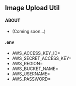 ## Image Upload Util

#### ABOUT
* (Coming soon...)

#### .env
- AWS_ACCESS_KEY_ID=
- AWS_SECRET_ACCESS_KEY=
- AWS_REGION=
- AWS_BUCKET_NAME=
- AWS_USERNAME=
- AWS_PASSWORD=